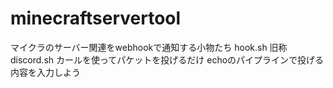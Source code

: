# minecraftservertool
マイクラのサーバー関連をwebhookで通知する小物たち
hook.sh
  旧称discord.sh
  カールを使ってパケットを投げるだけ
  echoのパイプラインで投げる内容を入力しよう
